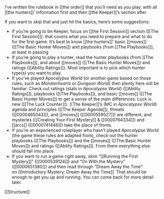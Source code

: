 
I’ve written the rulebook in [[the order]] that you’ll need as you play, with all [[the hunters]]’ information first and then [[the Keeper]]’s section after.

If you want to skip that and just hit the basics, here’s some suggestions:

- If you’re going to be Keeper, focus on [[the First Session]] section ([[The First Session]]): that covers what you need to prepare and what to do for the first game. It’s best to know [[the hunters]]’ basic [[moves]] ([[The Basic Hunter Moves]]) and playbooks (from [[The Playbooks]]), at least in passing
- If you’re going to play a hunter, read the hunter playbooks (from [[The Playbooks]]), and about [[moves]] ([[The Basic Hunter Moves]]) and ratings ([[Ability Ratings]]). Most important is to pick which hunter type(s) you want to play.
- If you’ve played *Apocalypse World* (or another game based on those rules, such as *Monsterhearts* or *Dungeon World*) then plenty here will be familiar. Check out ratings (stats in *Apocalypse World*) ([[Ability Ratings]]), playbooks ([[The Playbooks]]), and basic [[moves]] ([[The Basic Hunter Moves]]) to get a sense of the main differences. Luck is new ([[The Luck Counter]]). [[The Keeper]]’s (MC in *Apocalypse World*) agenda and principles ([[The Keeper Agenda]]), threats ([[0000465043]]), and [[moves]] ([[0000559527]]) are different, and mysteries ([[Creating Your First Mystery]] & [[0000764334]]) and [[arcs]] ([[0000741446]]) take the place of fronts.
- If you’re an experienced roleplayer who hasn’t played *Apocalypse World* (the game these rules are adapted from), check out the hunter playbooks ([[The Playbooks]]) and the [[moves]] ([[The Basic Hunter Moves]]) and ratings ([[Ability Ratings]]). From there everything else should fall into place.
- If you want to run a game right away, skim “[[Running the First Mystery]]” ([[0000539124]]) and “On With the Mystery” ([[0000651380]]) and then read through “Dream Away the Time” on [[Introductory Mystery: Dream Away the Time]]. That should be enough to get you up and running. You can come back for more detail later.

[[Structure]]
